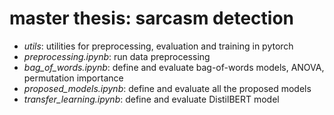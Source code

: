 # master thesis: sarcasm detection

- *utils*: utilities for preprocessing, evaluation and training in pytorch
- *preprocessing.ipynb*: run data preprocessing
- *bag_of_words.ipynb*: define and evaluate bag-of-words models, ANOVA, permutation importance
- *proposed_models.ipynb*: define and evaluate all the proposed models
- *transfer_learning.ipynb*: define and evaluate DistilBERT model
